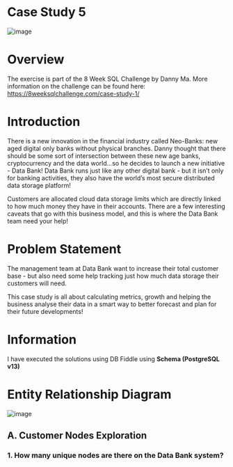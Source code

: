 

# Case Study 5 <In Progress>

![image](https://github.com/user-attachments/assets/1eb4ad10-e31f-4f4c-82dc-1c04ec313a3f)

# Overview

The exercise is part of the 8 Week SQL Challenge by Danny Ma. More information on the challenge can be found here: https://8weeksqlchallenge.com/case-study-1/

# Introduction
There is a new innovation in the financial industry called Neo-Banks: new aged digital only banks without physical branches.
Danny thought that there should be some sort of intersection between these new age banks, cryptocurrency and the data world…so he decides to launch a new initiative - Data Bank! Data Bank runs just like any other digital bank - but it isn’t only for banking activities, they also have the world’s most secure distributed data storage platform!

Customers are allocated cloud data storage limits which are directly linked to how much money they have in their accounts. There are a few interesting caveats that go with this business model, and this is where the Data Bank team need your help!

# Problem Statement
The management team at Data Bank want to increase their total customer base - but also need some help tracking just how much data storage their customers will need.

This case study is all about calculating metrics, growth and helping the business analyse their data in a smart way to better forecast and plan for their future developments!

# Information

I have executed the solutions using DB Fiddle using **Schema (PostgreSQL v13)** 

# Entity Relationship Diagram
![image](https://github.com/user-attachments/assets/53f9fbf2-2203-4197-baab-75d2c63e265e)

## A. Customer Nodes Exploration 

### 1. How many unique nodes are there on the Data Bank system? ###
